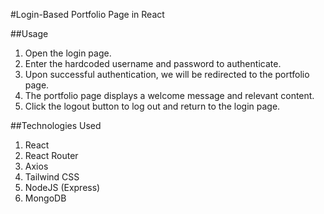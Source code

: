 #Login-Based Portfolio Page in React

##Usage

1. Open the login page.
2. Enter the hardcoded username and password to authenticate.
3. Upon successful authentication, we will be redirected to the portfolio page.
4. The portfolio page displays a welcome message and relevant content.
5. Click the logout button to log out and return to the login page.


##Technologies Used

1. React
2. React Router
3. Axios
4. Tailwind CSS
5. NodeJS (Express)
6. MongoDB
